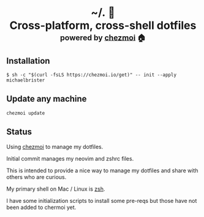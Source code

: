 <h1 align="center">
    <a name="top" title="dotfiles">~/.&nbsp;📂</a><br/>Cross-platform, cross-shell dotfiles<br/> <sup><sub>powered by  <a href="https://www.chezmoi.io/">chezmoi</a> 🏠</sub></sup>
</h1>

## Installation

`$ sh -c "$(curl -fsLS https://chezmoi.io/get)" -- init --apply michaelbrister`

## Update any machine

`chezmoi update`

## Status

Using [chezmoi](https://www.chezmoi.io/) to manage my dotfiles.

Initial commit manages my neovim and zshrc files.

This is intended to provide a nice way to manage my dotfiles and share with others who are curious.

My primary shell on Mac / Linux is [zsh](https://www.zsh.org/).

I have some initialization scripts to install some pre-reqs but those have not been added to chermoi yet. 
